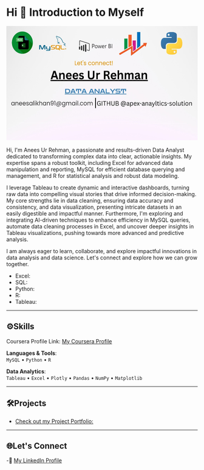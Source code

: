 # Hi 👋 Introduction to Myself 

<img width="1000" height = "300" alt="Coding" src="https://github.com/apex-analytics-solutions/apex-analytics-solutions/blob/aa2230dbe3728175680f03bec51abf2138c12de5/Blue%20Modern%20Data%20Analysis%20Presentation.jpg">

Hi, I'm Anees Ur Rehman, a passionate and results-driven Data Analyst dedicated to transforming complex data into clear, actionable insights. My expertise spans a robust toolkit, including Excel for advanced data manipulation and reporting, MySQL for efficient database querying and management, and R for statistical analysis and robust data modeling.

I leverage Tableau to create dynamic and interactive dashboards, turning raw data into compelling visual stories that drive informed decision-making. My core strengths lie in data cleaning, ensuring data accuracy and consistency, and data visualization, presenting intricate datasets in an easily digestible and impactful manner. Furthermore, I'm exploring and integrating AI-driven techniques to enhance efficiency in MySQL queries, automate data cleaning processes in Excel, and uncover deeper insights in Tableau  visualizations, pushing towards more advanced and predictive analysis.

I am always eager to learn, collaborate, and explore impactful innovations in data analysis and data science. Let's connect and explore how we can grow together.

- Excel:
- SQL:
- Python:
- R:
- Tableau:
---
## ⚙️Skills
Coursera Profile Link: [My Coursera Profile](https://www.coursera.org/learner/anees-ur-rehman-3075)
  
**Languages & Tools**:  
`MySQL` • `Python` • `R`

**Data Analytics**:  
`Tableau` • `Excel` • `Plotly` • `Pandas` • `NumPy` • `Matplotlib`  

---
## 🛠️Projects

- [Check out my Project Portfolio:](https://github.com/apex-analytics-solutions/Portfolio-Anees-Ur-Rehman)
---
## 🌐Let's Connect

-📌 [My LinkedIn Profile](https://www.linkedin.com/in/anees-ur-rehman-7a2245378/)

